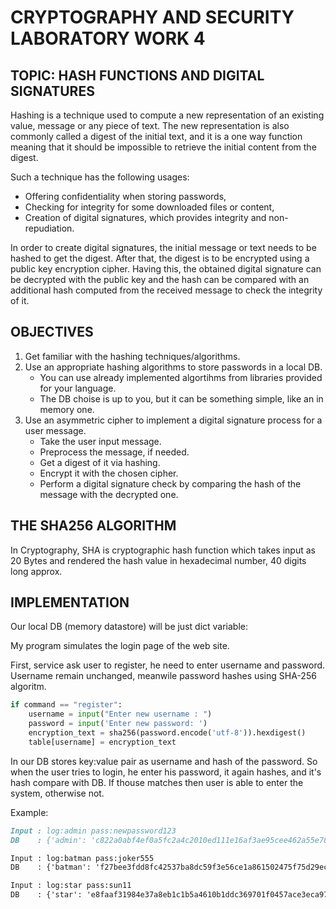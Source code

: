 # CRYPTOGRAPHY AND SECURITY LABORATORY WORK 4


## TOPIC: HASH FUNCTIONS AND DIGITAL SIGNATURES

Hashing is a technique used to compute a new representation of an existing value, message or any piece of text. The new representation is also commonly called a digest of the initial text, and it is a one way function meaning that it should be impossible to retrieve the initial content from the digest.

Such a technique has the following usages:

- Offering confidentiality when storing passwords,
- Checking for integrity for some downloaded files or content,
- Creation of digital signatures, which provides integrity and non-repudiation.

In order to create digital signatures, the initial message or text needs to be hashed to get the digest. After that, the digest is to be encrypted using a public key encryption cipher. Having this, the obtained digital signature can be decrypted with the public key and the hash can be compared with an additional hash computed from the received message to check the integrity of it.

## OBJECTIVES

1. Get familiar with the hashing techniques/algorithms.
2. Use an appropriate hashing algorithms to store passwords in a local DB.
    - You can use already implemented algortihms from libraries provided for your language.
    - The DB choise is up to you, but it can be something simple, like an in memory one.
3. Use an asymmetric cipher to implement a digital signature process for a user message.
    - Take the user input message.
    - Preprocess the message, if needed.
    - Get a digest of it via hashing.
    - Encrypt it with the chosen cipher.
    - Perform a digital signature check by comparing the hash of the message with the decrypted one.

## THE SHA256 ALGORITHM

In Cryptography, SHA is cryptographic hash function which takes input as 20 Bytes and rendered the hash value in hexadecimal number, 40 digits long approx.

## IMPLEMENTATION


Our local DB (memory datastore) will be just dict variable: 

My program simulates the login page of the web site. 

First, service ask user to register, he need to enter username and password. 
Username remain unchanged, meanwile password hashes using SHA-256 algoritm.

```python 
if command == "register":
    username = input("Enter new username : ")
    password = input('Enter new password: ')
    encryption_text = sha256(password.encode('utf-8')).hexdigest()
    table[username] = encryption_text
```

In our DB stores key:value pair as username and hash of the password. So when the user tries to login, he enter his password, it again hashes, and it's hash compare with DB. If thouse matches then user is able to enter the system, otherwise not.


Example: 

```md
Input : log:admin pass:newpassword123
DB    : {'admin': 'c822a0abf4ef0a5fc2a4c2010ed111e16af3ae95cee462a55e7877b8623ade36'}

Input : log:batman pass:joker555
DB    : {'batman': 'f27bee3fdd8fc42537ba8dc59f3e56ce1a861502475f75d29ec6642e95215e7b'}

Input : log:star pass:sun11
DB    : {'star': 'e8faaf31984e37a8eb1c1b5a4610b1ddc369701f0457ace3eca974369d53acea'}
```
